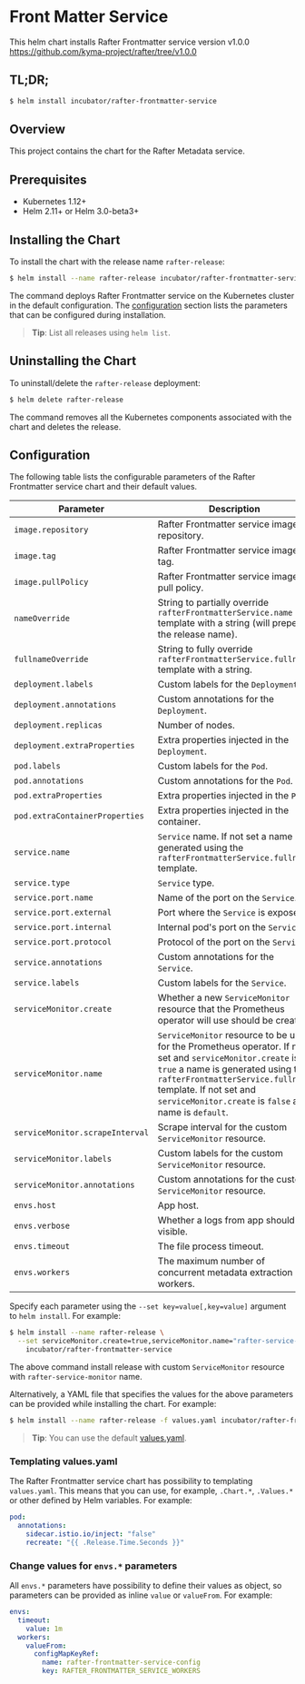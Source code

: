 # Front Matter Service

This helm chart installs Rafter Frontmatter service version v1.0.0 https://github.com/kyma-project/rafter/tree/v1.0.0

## TL;DR;

``` bash
$ helm install incubator/rafter-frontmatter-service
```

## Overview

This project contains the chart for the Rafter Metadata service.

## Prerequisites

- Kubernetes 1.12+
- Helm 2.11+ or Helm 3.0-beta3+

## Installing the Chart

To install the chart with the release name `rafter-release`:

``` bash
$ helm install --name rafter-release incubator/rafter-frontmatter-service
```

The command deploys Rafter Frontmatter service on the Kubernetes cluster in the default configuration. The [configuration](#configuration) section lists the parameters that can be configured during installation.

> **Tip**: List all releases using `helm list`.

## Uninstalling the Chart

To uninstall/delete the `rafter-release` deployment:

``` bash
$ helm delete rafter-release
```

The command removes all the Kubernetes components associated with the chart and deletes the release.

## Configuration

The following table lists the configurable parameters of the Rafter Frontmatter service chart and their default values.

| Parameter | Description | Default |
| --- | ---| ---|
| `image.repository` | Rafter Frontmatter service image repository. | `eu.gcr.io/kyma-project/rafter`  |
| `image.tag` | Rafter Frontmatter service image tag. | `{TAG_NAME}` |
| `image.pullPolicy` | Rafter Frontmatter service image pull policy. | `IfNotPresent` |
| `nameOverride` | String to partially override `rafterFrontmatterService.name` template with a string (will prepend the release name). | `nil` |
| `fullnameOverride` | String to fully override `rafterFrontmatterService.fullname` template with a string. | `nil` |
| `deployment.labels` | Custom labels for the `Deployment`. | `{}` |
| `deployment.annotations` | Custom annotations for the `Deployment`. | `{}` |
| `deployment.replicas` | Number of nodes. | `1` |
| `deployment.extraProperties` | Extra properties injected in the `Deployment`. | `{}` |
| `pod.labels` | Custom labels for the `Pod`. | `{}` |
| `pod.annotations` | Custom annotations for the `Pod`. | `{}` |
| `pod.extraProperties` | Extra properties injected in the `Pod`. | `{}` |
| `pod.extraContainerProperties` | Extra properties injected in the container. | `{}` |
| `service.name` | `Service` name. If not set a name is generated using the `rafterFrontmatterService.fullname` template. | `nil` |
| `service.type` | `Service` type. | `ClusterIP` |
| `service.port.name` | Name of the port on the `Service`. | `http` |
| `service.port.external` | Port where the `Service` is exposed. | `80` |
| `service.port.internal` | Internal pod's port on the `Service`. | `3000` |
| `service.port.protocol` | Protocol of the port on the `Service`. | `TCP` |
| `service.annotations` | Custom annotations for the `Service`. | `{}` |
| `service.labels` | Custom labels for the `Service`. | `{}` |
| `serviceMonitor.create` | Whether a new `ServiceMonitor` resource that the Prometheus operator will use should be created. | `false` |
| `serviceMonitor.name` | `ServiceMonitor` resource to be used for the Prometheus operator. If not set and `serviceMonitor.create` is `true` a name is generated using the `rafterFrontmatterService.fullname` template. If not set and `serviceMonitor.create` is `false` a name is `default`. | `nil` |
| `serviceMonitor.scrapeInterval` | Scrape interval for the custom `ServiceMonitor` resource. | `30s` |
| `serviceMonitor.labels` | Custom labels for the custom `ServiceMonitor` resource. | `{}` |
| `serviceMonitor.annotations` | Custom annotations for the custom `ServiceMonitor` resource. | `{}` |
| `envs.host` | App host. | `0.0.0.0` |
| `envs.verbose` | Whether a logs from app should be visible. | `true` |
| `envs.timeout` | The file process timeout. | `10m` |
| `envs.workers` | The maximum number of concurrent metadata extraction workers. | `10` |

Specify each parameter using the `--set key=value[,key=value]` argument to `helm install`. For example:

``` bash
$ helm install --name rafter-release \
  --set serviceMonitor.create=true,serviceMonitor.name="rafter-service-monitor" \
    incubator/rafter-frontmatter-service
```

The above command install release with custom `ServiceMonitor` resource with `rafter-service-monitor` name.

Alternatively, a YAML file that specifies the values for the above parameters can be provided while installing the chart. For example:

``` bash
$ helm install --name rafter-release -f values.yaml incubator/rafter-frontmatter-service
```

> **Tip**: You can use the default [values.yaml](./values.yaml).

### Templating values.yaml

The Rafter Frontmatter service chart has possibility to templating `values.yaml`. This means that you can use, for example, `.Chart.*`, `.Values.*` or other defined by Helm variables. For example:

``` yaml
pod:
  annotations:
    sidecar.istio.io/inject: "false"
    recreate: "{{ .Release.Time.Seconds }}"
``` 

### Change values for `envs.*` parameters

All `envs.*` parameters have possibility to define their values as object, so parameters can be provided as inline `value` or `valueFrom`. For example:

``` yaml
envs:
  timeout:
    value: 1m
  workers:
    valueFrom:
      configMapKeyRef:
        name: rafter-frontmatter-service-config
        key: RAFTER_FRONTMATTER_SERVICE_WORKERS
```
